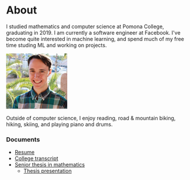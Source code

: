 # About

I studied mathematics and computer science at Pomona College, graduating in 2019. I am currently a software engineer at Facebook. I've become quite interested in machine learning, and spend much of my free time studing ML and working on projects.

![](/images/bust_small.png)

Outside of computer science, I enjoy reading, road & mountain biking, hiking, skiing, and playing piano and drums.

### Documents
- [Resume](https://vdefont.github.io/images/resume.pdf)
- [College transcript](https://vdefont.github.io/images/transcript.pdf)
- [Senior thesis in mathematics](https://vdefont.github.io/images/thesis.pdf)
  - [Thesis presentation](https://vdefont.github.io/images/thesis_presentation.pdf)
